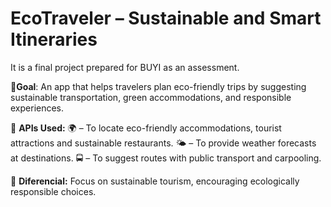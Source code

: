 # EcoTraveler – Sustainable and Smart Itineraries

It is a final project prepared for BUYI as an assessment.

📍**Goal**: An app that helps travelers plan eco-friendly trips by suggesting sustainable transportation, green accommodations, and responsible experiences.

🔗 **APIs Used:**
🌍 <Google Places API> – To locate eco-friendly accommodations, tourist attractions and sustainable restaurants.
🌤 <OpenWeather API> – To provide weather forecasts at destinations.
🚍 <Here Maps API> – To suggest routes with public transport and carpooling.

🎯 **Diferencial:**
Focus on sustainable tourism, encouraging ecologically responsible choices.
